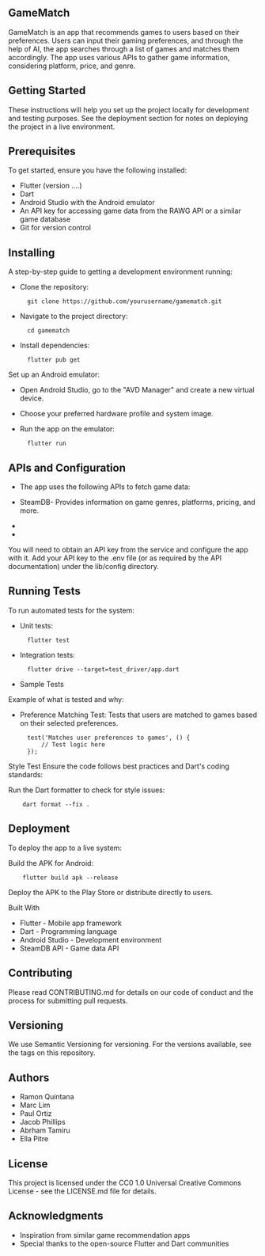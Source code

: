 
## GameMatch
GameMatch is an app that recommends games to users based on their preferences. Users can input their gaming preferences, and through the help of AI, the app searches through a list of games and matches them accordingly. The app uses various APIs to gather game information, considering platform, price, and genre.

## Getting Started
These instructions will help you set up the project locally for development and testing purposes. See the deployment section for notes on deploying the project in a live environment.

## Prerequisites
To get started, ensure you have the following installed:

- Flutter (version ....)
- Dart
- Android Studio with the Android emulator
- An API key for accessing game data from the RAWG API or a similar game database
- Git for version control
## Installing
A step-by-step guide to getting a development environment running:

- Clone the repository:

        git clone https://github.com/yourusername/gamematch.git
- Navigate to the project directory:

        cd gamematch
- Install dependencies:

        flutter pub get
Set up an Android emulator:

- Open Android Studio, go to the "AVD Manager" and create a new virtual device.
- Choose your preferred hardware profile and system image.
- Run the app on the emulator:

        flutter run
## APIs and Configuration
- The app uses the following APIs to fetch game data:

- SteamDB- Provides information on game genres, platforms, pricing, and more.
- 
- 
You will need to obtain an API key from the service and configure the app with it. Add your API key to the .env file (or as required by the API documentation) under the lib/config directory.

## Running Tests
To run automated tests for the system:

- Unit tests:

        flutter test
- Integration tests:

        flutter drive --target=test_driver/app.dart
- Sample Tests

Example of what is tested and why:

- Preference Matching Test: 
Tests that users are matched to games based on their selected preferences.

        test('Matches user preferences to games', () {
            // Test logic here
        });
Style Test
Ensure the code follows best practices and Dart's coding standards:

Run the Dart formatter to check for style issues:

        dart format --fix .
## Deployment
To deploy the app to a live system:

Build the APK for Android:

        flutter build apk --release
Deploy the APK to the Play Store or distribute directly to users.

Built With
- Flutter - Mobile app framework
- Dart - Programming language
- Android Studio - Development environment
- SteamDB API - Game data API
## Contributing
Please read CONTRIBUTING.md for details on our code of conduct and the process for submitting pull requests.

## Versioning
We use Semantic Versioning for versioning. For the versions available, see the tags on this repository.

## Authors
- Ramon Quintana
- Marc Lim
- Paul Ortiz
- Jacob Phillips
- Abrham Tamiru
- Ella Pitre
 
## License
This project is licensed under the CC0 1.0 Universal Creative Commons License - see the LICENSE.md file for details.

## Acknowledgments
- Inspiration from similar game recommendation apps
- Special thanks to the open-source Flutter and Dart communities
